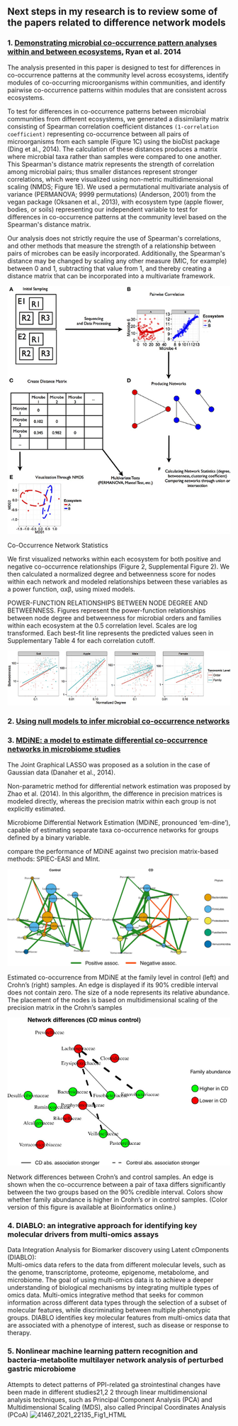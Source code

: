 ## Next steps in my research is to review some of the papers related to difference network models


### 1. [Demonstrating microbial co-occurrence pattern analyses within and between ecosystems](https://www.frontiersin.org/articles/10.3389/fmicb.2014.00358/full), Ryan et al. 2014

The analysis presented in this paper is designed to test for differences in co-occurrence patterns at the community level across ecosystems, identify modules of co-occurring microorganisms within communities, and identify pairwise co-occurrence patterns within modules that are consistent across ecosystems.

To test for differences in co-occurrence patterns between microbial communities from different ecosystems, we generated a dissimilarity matrix consisting of Spearman correlation coefficient distances ```(1-correlation coefficient)``` representing co-occurrence between all pairs of microorganisms from each sample (Figure 1C) using the bioDist package (Ding et al., 2014). 
The calculation of these distances produces a matrix where microbial taxa rather than samples were compared to one another. 
This Spearman's distance matrix represents the strength of correlation among microbial pairs; thus smaller distances represent stronger correlations, which were visualized using non-metric multidimensional scaling (NMDS; Figure 1E). 
We used a permutational multivariate analysis of variance (PERMANOVA; 9999 permutations) (Anderson, 2001) from the vegan package (Oksanen et al., 2013), with ecosystem type (apple flower, bodies, or soils) representing our independent variable to test for differences in co-occurrence patterns at the community level based on the Spearman's distance matrix.

Our analysis does not strictly require the use of Spearman's correlations, and other methods that measure the strength of a relationship between pairs of microbes can be easily incorporated. Additionally, the Spearman's distance may be changed by scaling any other measure (MIC, for example) between 0 and 1, subtracting that value from 1, and thereby creating a distance matrix that can be incorporated into a multivariate framework.

![image](https://github.com/EngineerDanny/CS685-Microbe-Network-Research/blob/main/Fall-2023/fmicb-05-00358-g001.jpg)

Co-Occurrence Network Statistics

We first visualized networks within each ecosystem for both positive and negative co-occurrence relationships (Figure 2, Supplemental Figure 2). We then calculated a normalized degree and betweenness score for nodes within each network and modeled relationships between these variables as a power function, αxβ, using mixed models. 

POWER-FUNCTION RELATIONSHIPS BETWEEN NODE DEGREE AND BETWEENNESS. Figures represent the power-function relationships between node degree and betweenness for microbial orders and families within each ecosystem at the 0.5 correlation level. Scales are log transformed. Each best-fit line represents the predicted values seen in Supplementary Table 4 for each correlation cutoff.

![image](https://github.com/EngineerDanny/CS685-Microbe-Network-Research/blob/main/Fall-2023/fmicb-05-00358-g003.jpg)

### 2. [Using null models to infer microbial co-occurrence networks](https://journals.plos.org/plosone/article?id=10.1371/journal.pone.0176751)

### 3. [MDiNE: a model to estimate differential co-occurrence networks in microbiome studies](https://academic.oup.com/bioinformatics/article/36/6/1840/5614428)

The Joint Graphical LASSO was proposed as a solution in the case of Gaussian data (Danaher et al., 2014).

Non-parametric method for differential network estimation was proposed by Zhao et al. (2014). In this algorithm, the difference in precision matrices is modeled directly, whereas the precision matrix within each group is not explicitly estimated. 

Microbiome Differential Network Estimation (MDiNE, pronounced ‘em-dine’), capable of estimating separate taxa co-occurrence networks for groups defined by a binary variable. 

compare the performance of MDiNE against two precision matrix-based methods: SPIEC-EASI and MInt.

![image](https://github.com/EngineerDanny/CS685-Microbe-Network-Research/blob/main/Fall-2023/bioinformatics_36_6_1840_f4.jpeg)

Estimated co-occurrence from MDiNE at the family level in control (left) and Crohn’s (right) samples. 
An edge is displayed if its 90% credible interval does not contain zero. 
The size of a node represents its relative abundance. 
The placement of the nodes is based on multidimensional scaling of the precision matrix in the Crohn’s samples

![image](https://github.com/EngineerDanny/CS685-Microbe-Network-Research/blob/main/Fall-2023/bioinformatics_36_6_1840_f5.jpeg)

Network differences between Crohn’s and control samples. 
An edge is shown when the co-occurrence between a pair of taxa differs significantly between the two groups based on the 90% credible interval. 
Colors show whether family abundance is higher in Crohn’s or in control samples. 
(Color version of this figure is available at Bioinformatics online.)

### 4. DIABLO: an integrative approach for identifying key molecular drivers from multi-omics assays
Data Integration Analysis for Biomarker discovery using Latent cOmponents (DIABLO):  
Multi-omics data refers to the data from different molecular levels, such as the genome, transcriptome, proteome, epigenome, metabolome, and microbiome.
The goal of using multi-omics data is to achieve a deeper understanding of biological mechanisms by integrating multiple types of omics data.
Multi-omics integrative method that seeks for common information across different data types through the selection of a subset of molecular features, while discriminating between multiple phenotypic groups.
DIABLO identifies key molecular features from multi-omics data that are associated with a phenotype of interest, such as disease or response to therapy.

### 5. Nonlinear machine learning pattern recognition and bacteria-metabolite multilayer network analysis of perturbed gastric microbiome
Attempts to detect patterns of PPI-related ga strointestinal changes have been made in different studies21,2 
2 through linear multidimensional analysis techniques, such as Principal Component Analysis (PCA) and Multidimensional Scaling (MDS), also called Principal Coordinates Analysis (PCoA)
![41467_2021_22135_Fig1_HTML](https://github.com/EngineerDanny/CS685-Microbe-Network-Research/assets/47421661/de65e54b-c6ff-4fc8-902b-15178aa2aec9)


